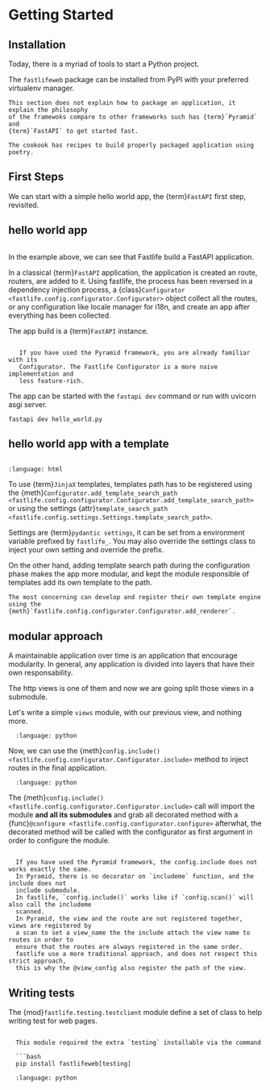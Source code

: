 # Getting Started


## Installation

Today, there is a myriad of tools to start a Python project.

The `fastlifeweb` package can be installed from PyPI with your preferred virtualenv
manager.

```{note}
This section does not explain how to package an application, it explain the philosophy
of the framewoks compare to other frameworks such has {term}`Pyramid` and
{term}`FastAPI` to get started fast.

The cookook has recipes to build properly packaged application using poetry.
```

## First Steps

We can start with a simple hello world app, the {term}`FastAPI` first step,
revisited.

## hello world app

```{literalinclude} examples/hello_world.py

```

In the example above, we can see that Fastlife build a FastAPI application.

In a classical {term}`FastAPI` application, the application is created an route, routers,
are added to it.
Using fastlife, the process has been reversed in a dependency injection process,
a {class}`Configurator <fastlife.config.configurator.Configurator>` object collect
all the routes, or any configuration like locale manager for i18n, and create
an app after everything has been collected.

The app build is a {term}`FastAPI` instance.

```{note}

   If you have used the Pyramid framework, you are already familiar with its
   Configurator. The Fastlife Configurator is a more naive implementation and
   less feature-rich.

```

The app can be started with the `fastapi dev` command or run with uvicorn asgi server.

```{code-block} bash
fastapi dev hello_world.py
```

## hello world app with a template

```{literalinclude} examples/hello_world_with_template.py

```

```{literalinclude} examples/templates/HelloWorld.jinja
:language: html
```

To use {term}`JinjaX` templates, templates path has to be registered using the
{meth}`Configurator.add_template_search_path <fastlife.config.configurator.Configurator.add_template_search_path>` or using
the settings {attr}`template_search_path <fastlife.config.settings.Settings.template_search_path>`.

Settings are {term}`pydantic settings`, it can be set from a environment variable prefixed by `fastlife_`.
You may also override the settings class to inject your own setting and override the prefix.

On the other hand, adding template search path during the configuration phase makes the app
more modular, and kept the module responsible of templates add its own template to the path.

```{note}
The most concerning can develop and register their own template engine using the
{meth}`fastlife.config.configurator.Configurator.add_renderer`.
```

## modular approach

A maintainable application over time is an application that encourage modularity.
In general, any application is divided into layers that have their own responsability.

The http views is one of them and now we are going split those views in a submodule.

Let's write a simple `views` module, with our previous view, and nothing more.

```{literalinclude} examples/modular/views.py
  :language: python
```

Now, we can use the {meth}`config.include() <fastlife.config.configurator.Configurator.include>`
method to inject routes in the final application.

```{literalinclude} examples/modular/entrypoint.py
  :language: python
```

The {meth}`config.include() <fastlife.config.configurator.Configurator.include>` call will
import the module **and all its submodules** and grab all decorated method with a
{func}`@configure <fastlife.config.configurator.configure>` afterwhat, the decorated method
will be called with the configurator as first argument in order to configure the module.

```{note}

  If you have used the Pyramid framework, the config.include does not works exactly the same.
  In Pyramid, there is no decorator on `includeme` function, and the include does not
  include submodule.
  In fastlife, `config.include()` works like if `config.scan()` will also call the includeme
  scanned.
  In Pyramid, the view and the route are not registered together, views are registered by
  a scan to set a view_name the the include attach the view name to routes in order to
  ensure that the routes are always registered in the same order.
  fastlife use a more traditional approach, and does not respect this strict approach,
  this is why the @view_config also register the path of the view.

```

## Writing tests

The {mod}`fastlife.testing.testclient` module define a set of class to help
writing test for web pages.

```{note}

  This module required the extra `testing` installable via the command

  ```bash
  pip install fastlifeweb[testing]

```



```{literalinclude} examples/modular/test_views.py
  :language: python
```
